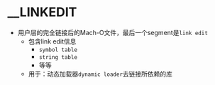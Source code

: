 # __LINKEDIT

* 用户层的完全链接后的Mach-O文件，最后一个segment是`link edit`
  * 包含link edit信息
    * `symbol table`
    * `string table`
    * 等等
  * 用于：动态加载器`dynamic loader`去链接所依赖的库
